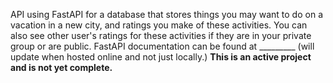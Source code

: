 API using FastAPI for a database that stores things you may want to do on a vacation in a new city, and ratings you make of these activities. 
You can also see other user's ratings for these activities if they are in your private group or are public.
FastAPI documentation can be found at _________ (will update when hosted online and not just locally.)
**This is an active project and is not yet complete.**
